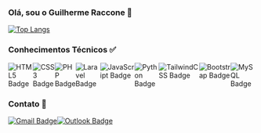 ### Olá, sou o Guilherme Raccone 👋

[![Top Langs](https://github-readme-stats.vercel.app/api/top-langs/?username=guiraccone&theme=dark&layout=donut-vertical)](https://github.com/anuraghazra/github-readme-stats)

### Conhecimentos Técnicos ✅

<div style="display: flex;">
<img src="https://img.shields.io/badge/HTML5-E34F26?style=for-the-badge&logo=html5&logoColor=white" alt="HTML5 Badge"/>
<img src="https://img.shields.io/badge/CSS3-1572B6?style=for-the-badge&logo=css3&logoColor=white" alt="CSS3 Badge"/>
<img src="https://img.shields.io/badge/PHP-777BB4?style=for-the-badge&logo=php&logoColor=white" alt="PHP Badge"/>
<img src="https://img.shields.io/badge/Laravel-FF2D20?style=for-the-badge&logo=laravel&logoColor=white" alt="Laravel Badge"/>
<img src="https://img.shields.io/badge/JavaScript-F7DF1E?style=for-the-badge&logo=javascript&logoColor=black" alt="JavaScript Badge"/>
<img src="https://img.shields.io/badge/Python-3776AB?style=for-the-badge&logo=python&logoColor=white" alt="Python Badge"/>
<img src="https://img.shields.io/badge/Tailwind_CSS-38B2AC?style=for-the-badge&logo=tailwind-css&logoColor=white" alt="TailwindCSS Badge"/>
<img src="https://img.shields.io/badge/Bootstrap-563D7C?style=for-the-badge&logo=bootstrap&logoColor=white" alt="Bootstrap Badge"/>
<img src="https://img.shields.io/badge/MySQL-00000F?style=for-the-badge&logo=mysql&logoColor=white" alt="MySQL Badge"/>
</div>

### Contato 📩

<div style="display: flex;">
  <a href="mailto:guifixxer@gmail.com"><img src="https://img.shields.io/badge/Gmail-D14836?style=for-the-badge&logo=gmail&logoColor=white" alt="Gmail Badge"/></a>
  <a href="mailto:guilherme.raccone@hotmail.com"><img src="https://img.shields.io/badge/Microsoft_Outlook-0078D4?style=for-the-badge&logo=microsoft-outlook&logoColor=white" alt="Outlook Badge"/></a>
</div>

<!--
**guiraccone/guiraccone** is a ✨ _special_ ✨ repository because its `README.md` (this file) appears on your GitHub profile.
Here are some ideas to get you started:

- 🔭 I’m currently working on ...
- 🌱 I’m currently learning ...
- 👯 I’m looking to collaborate on ...
- 🤔 I’m looking for help with ...
- 💬 Ask me about ...
- 📫 How to reach me: ...
- 😄 Pronouns: ...
- ⚡ Fun fact: ...

Badges
https://dev.to/envoy_/150-badges-for-github-pnk

-->
